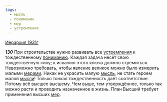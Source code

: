 ```yaml
---
tags:
  - мысль
  - понимание
  - мер
  - устремление
---
```


[Иерархия 1931г](/agni/1931)

___130___
При строительстве нужно развивать все [устремления](/tag/#устремление) к тождественному [пониманию](/tag/#понимание). Каждая задача несёт свою тождественную силу; к исканию этого ключа должно стремиться. Невозможно требовать, чтобы явление великое можно было измерить малыми [мерами](/tag/#мер). Никак не украсить малую [мысль](/tag/#мысль), не стать героем малой [мысли](/tag/#мысль)! Только тонкая тождественность даёт соответствие. Потому всё высшее высшему. Чем выше, тем утверждённее, только так можно расти и проводить назначенное в жизнь. План Высший требует применения высших [мер](/tag/#мер).   

